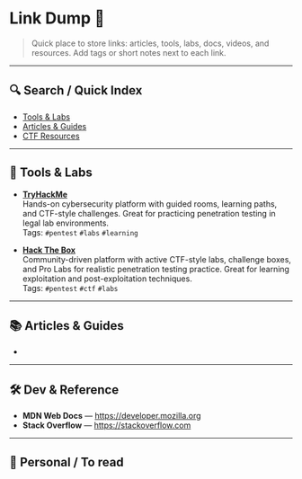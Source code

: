 # Link Dump 🌱

> Quick place to store links: articles, tools, labs, docs, videos, and resources.
> Add tags or short notes next to each link.

---

## 🔍 Search / Quick Index
- [Tools & Labs](#tools--labs)
- [Articles & Guides](#articles--guides)
- [CTF Resources](#ctf-resources)

---

## 🧰 Tools & Labs

- [**TryHackMe**](https://tryhackme.com)  
  Hands-on cybersecurity platform with guided rooms, learning paths, and CTF-style challenges. Great for practicing penetration testing in legal lab environments.  
  Tags: `#pentest` `#labs` `#learning`

- [**Hack The Box**](https://www.hackthebox.com)  
  Community-driven platform with active CTF-style labs, challenge boxes, and Pro Labs for realistic penetration testing practice. Great for learning exploitation and post-exploitation techniques.  
  Tags: `#pentest` `#ctf` `#labs`

---

## 📚 Articles & Guides
-


---

## 🛠️ Dev & Reference
- **MDN Web Docs** — https://developer.mozilla.org
- **Stack Overflow** — https://stackoverflow.com

---

## 🔖 Personal / To read